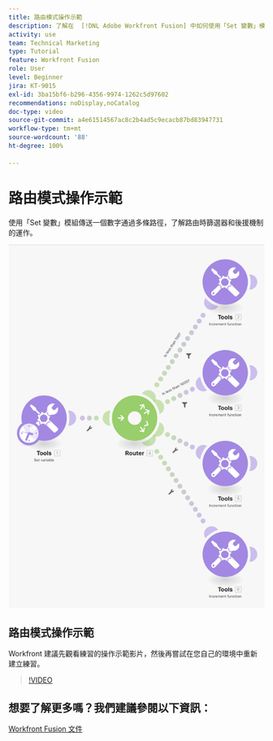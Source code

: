 ```yaml
---
title: 路由模式操作示範
description: 了解在  [!DNL Adobe Workfront Fusion] 中如何使用「Set 變數」模組傳送一個數字通過多條路徑，並查看篩選器和後援的運作方式。
activity: use
team: Technical Marketing
type: Tutorial
feature: Workfront Fusion
role: User
level: Beginner
jira: KT-9015
exl-id: 3ba15bf6-b296-4356-9974-1262c5d97602
recommendations: noDisplay,noCatalog
doc-type: video
source-git-commit: a4e61514567ac8c2b4ad5c9ecacb87bd83947731
workflow-type: tm+mt
source-wordcount: '88'
ht-degree: 100%

---
```


# 路由模式操作示範

使用「Set 變數」模組傳送一個數字通過多條路徑，了解路由時篩選器和後援機制的運作。

![影像顯示 Fusion 情境](assets/universal-connectors-and-routing-7.png)

## 路由模式操作示範

Workfront 建議先觀看練習的操作示範影片，然後再嘗試在您自己的環境中重新建立練習。

>[!VIDEO](https://video.tv.adobe.com/v/335274/?quality=12&learn=on)


## 想要了解更多嗎？我們建議參閱以下資訊：

[Workfront Fusion 文件](https://experienceleague.adobe.com/docs/workfront/using/adobe-workfront-fusion/workfront-fusion-2.html?lang=zh-Hant)
